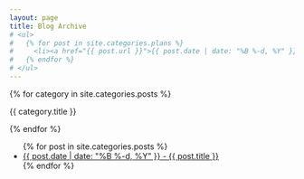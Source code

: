 ```yaml
---
layout: page
title: Blog Archive
# <ul>
#   {% for post in site.categories.plans %}
#     <li><a href="{{ post.url }}">{{ post.date | date: "%B %-d, %Y" }} - {{ post.title }}</a></li>
#   {% endfor %}
# </ul>
---
```

{% for category in site.categories.posts %}
  <p>{{ category.title }}</p>
{% endfor %}
  <ul>
    {% for post in site.categories.posts %}
      <li><a href="{{ post.url }}" class="archive-link">{{ post.date | date: "%B %-d, %Y" }} - {{ post.title }}</a></li>
    {% endfor %}
  </ul>